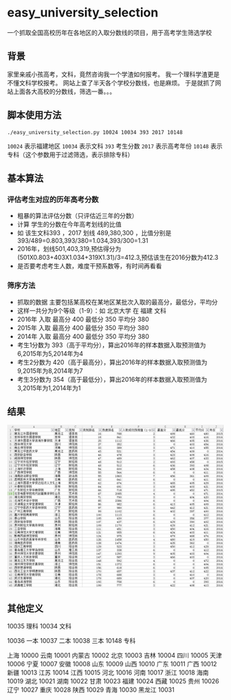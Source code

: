 # easy_university_selection
一个抓取全国高校历年在各地区的入取分数线的项目，用于高考学生筛选学校

## 背景
家里亲戚小孩高考，文科，竟然咨询我一个学渣如何报考。
我一个理科学渣更是不懂文科学校报考。
网站上查了半天各个学校分数线，也是麻烦。
于是就抓了网站上面各大高校的分数线，筛选一番。。。

## 脚本使用方法
```
./easy_university_selection.py 10024 10034 393 2017 10148
```
`10024` 表示福建地区
`10034` 表示文科
`393` 考生分数
`2017` 表示高考年份
`10148` 表示专科（这个参数用于过滤筛选，表示排除专科）

## 基本算法
### 评估考生对应的历年高考分数
   - 粗暴的算法评估分数（只评估近三年的分数）
   - 计算 学生的分数在今年高考划线的比值
   - 如 该生文科393 ，2017 划线 489,380,300 ，比值分别是393/489=0.803,393/380=1.034,393/300=1.31
   - 2016年，划线501,403,319,预估得分为(501X0.803+403X1.034+319X1.31)/3=412.3,预估该生在2016分数为412.3
   - 是否要考虑考生人数，难度干预系数等，有时间再看看
### 筛序方法
   - 抓取的数据 主要包括某高校在某地区某批次入取的最高分，最低分，平均分
   - 这样一共分为9个等级（1-9）：如 北京大学 在 福建 文科
   - 2016年 入取 最高分 400 最低分 350 平均分 380
   - 2015年 入取 最高分 400 最低分 350 平均分 380
   - 2014年 入取 最高分 400 最低分 350 平均分 380
   - 考生1分数为 393（高于平均分），算出2016年的样本数据入取预测值为6,2015年为5,2014年为4
   - 考生2分数为 420（高于最高分），算出2016年的样本数据入取预测值为9,2015年为8,2014年为7
   - 考生3分数为 354（高于最低分），算出2016年的样本数据入取预测值为3,2015年为1,2014年为1

## 结果
![图](resource/result.JPG)

## 其他定义
 10035 理科
 10034 文科

 10036 一本
 10037 二本
 10038 三本
 10148 专科

上海 10000
云南 10001
内蒙古 10002
北京 10003
吉林 10004
四川 10005
天津 10006
宁夏 10007
安徽 10008
山东 10009
山西 10010
广东 10011
广西 10012
新疆 10013
江苏 10014
江西 10015
河北 10016
河南 10017
浙江 10018
海南 10019
湖北 10021
湖南 10022
甘肃 10023
福建 10024
西藏 10025
贵州 10026
辽宁 10027
重庆 10028
陕西 10029
青海 10030
黑龙江 10031
